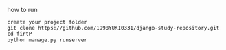 how to run
<pre><code>create your project folder
git clone https://github.com/1998YUKI0331/django-study-repository.git
cd firtP
python manage.py runserver
</code></pre>
